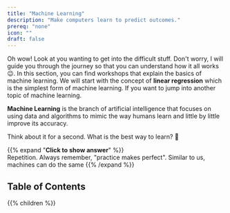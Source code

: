 ```yaml
---
title: "Machine Learning"
description: "Make computers learn to predict outcomes."
prereq: "none"
icon: ""
draft: false
---
```


Oh wow! Look at you wanting to get into the difficult stuff. Don't worry, I will guide you through the journey so that you can understand how it all works 😉. In this section, you can find workshops that explain the basics of machine learning. We will start with the concept of **linear regression** which is the simplest form of machine learning. If you want to jump into another topic of machine learning. 

**Machine Learning** is the branch of artificial intelligence that focuses on using data and algorithms to mimic the way humans learn and little by little improve its accuracy.

Think about it for a second. What is the best way to learn? 🤔

{{% expand "**Click to show answer**" %}}  
Repetition. Always remember, "practice makes perfect". Similar to us, machines can do the same
{{% /expand %}}

## Table of Contents

{{% children %}}
